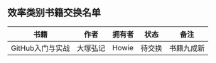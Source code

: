 ## 效率类别书籍交换名单

| 书籍          | 作者   | 拥有者   | 状态  | 备注    |
|:-----------:|:----:| ----- | --- | ----- |
| GitHub入门与实战 | 大塚弘记 | Howie | 待交换 | 书籍九成新 |
